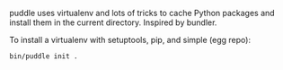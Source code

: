 puddle uses virtualenv and lots of tricks to cache Python packages and
install them in the current directory.  Inspired by bundler.

To install a virtualenv with setuptools, pip, and simple (egg repo):

    bin/puddle init .
